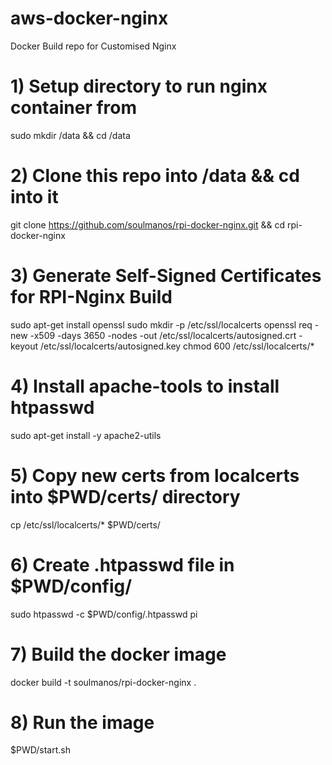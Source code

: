 # aws-docker-nginx
Docker Build repo for Customised Nginx

# 1) Setup directory to run nginx container from
sudo mkdir /data && cd /data

# 2) Clone this repo into /data && cd into it
git clone https://github.com/soulmanos/rpi-docker-nginx.git && cd rpi-docker-nginx

# 3) Generate Self-Signed Certificates for RPI-Nginx Build
sudo apt-get install openssl
sudo mkdir -p /etc/ssl/localcerts
openssl req -new -x509 -days 3650 -nodes -out /etc/ssl/localcerts/autosigned.crt -keyout /etc/ssl/localcerts/autosigned.key
chmod 600 /etc/ssl/localcerts/*

# 4) Install apache-tools to install htpasswd
sudo apt-get install -y apache2-utils

# 5) Copy new certs from localcerts into $PWD/certs/ directory
cp /etc/ssl/localcerts/* $PWD/certs/

# 6) Create .htpasswd file in $PWD/config/
sudo htpasswd -c $PWD/config/.htpasswd pi

# 7) Build the docker image
docker build -t soulmanos/rpi-docker-nginx .

# 8) Run the image
$PWD/start.sh
